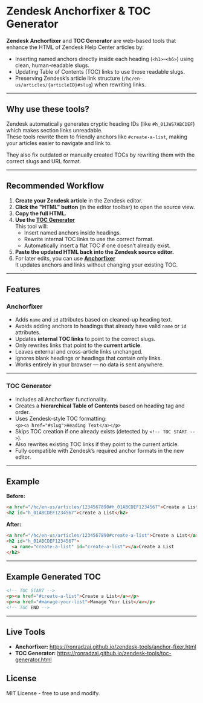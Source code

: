 # Zendesk Anchorfixer & TOC Generator

**Zendesk Anchorfixer** and **TOC Generator** are web-based tools that enhance the HTML of Zendesk Help Center articles by:

- Inserting named anchors directly inside each heading (`<h1>`–`<h6>`) using clean, human-readable slugs.
- Updating Table of Contents (TOC) links to use those readable slugs.
- Preserving Zendesk’s article link structure (`/hc/en-us/articles/{articleID}#slug`) when rewriting links.

---

## Why use these tools?

Zendesk automatically generates cryptic heading IDs (like `#h_01JWS7ABCDEF`) which makes section links unreadable.  
These tools rewrite them to friendly anchors like `#create-a-list`, making your articles easier to navigate and link to.

They also fix outdated or manually created TOCs by rewriting them with the correct slugs and URL format.

---

## Recommended Workflow

1. **Create your Zendesk article** in the Zendesk editor.
2. **Click the "HTML" button** (in the editor toolbar) to open the source view.
3. **Copy the full HTML.**
4. **Use the [TOC Generator](https://ronradzai.github.io/zendesk-tools/toc-generator.html)**  
   This tool will:
   - Insert named anchors inside headings.
   - Rewrite internal TOC links to use the correct format.
   - Automatically insert a flat TOC if one doesn’t already exist.
5. **Paste the updated HTML back into the Zendesk source editor.**
6. For later edits, you can use **[Anchorfixer](https://ronradzai.github.io/zendesk-tools/anchor-fixer.html)**  
   It updates anchors and links without changing your existing TOC.

---

## Features

### Anchorfixer
- Adds `name` and `id` attributes based on cleaned-up heading text.
- Avoids adding anchors to headings that already have valid `name` or `id` attributes.
- Updates **internal TOC links** to point to the correct slugs.
- Only rewrites links that point to the **current article**.
- Leaves external and cross-article links unchanged.
- Ignores blank headings or headings that contain only links.
- Works entirely in your browser — no data is sent anywhere.

---

### TOC Generator
- Includes all Anchorfixer functionality.
- Creates a **hierarchical Table of Contents** based on heading tag and order.
- Uses Zendesk-style TOC formatting:  
  `<p><a href="#slug">Heading Text</a></p>`
- Skips TOC creation if one already exists (detected by `<!-- TOC START -->`).
- Also rewrites existing TOC links if they point to the current article.
- Fully compatible with Zendesk’s required anchor formats in the new editor.

---

## Example

**Before:**

```html
<a href="/hc/en-us/articles/1234567890#h_01ABCDEF1234567">Create a List</a>
<h2 id="h_01ABCDEF1234567">Create a List</h2>
```

**After:**

```html
<a href="/hc/en-us/articles/1234567890#create-a-list">Create a List</a>
<h2 id="h_01ABCDEF1234567">
  <a name="create-a-list" id="create-a-list"></a>Create a List
</h2>
```

---

## Example Generated TOC

```html
<!-- TOC START -->
<p><a href="#create-a-list">Create a List</a></p>
<p><a href="#manage-your-list">Manage Your List</a></p>
<!-- TOC END -->
```

---

## Live Tools
- **Anchorfixer:** https://ronradzai.github.io/zendesk-tools/anchor-fixer.html
- **TOC Generator:** https://ronradzai.github.io/zendesk-tools/toc-generator.html

## **License**
MIT License - free to use and modify.

